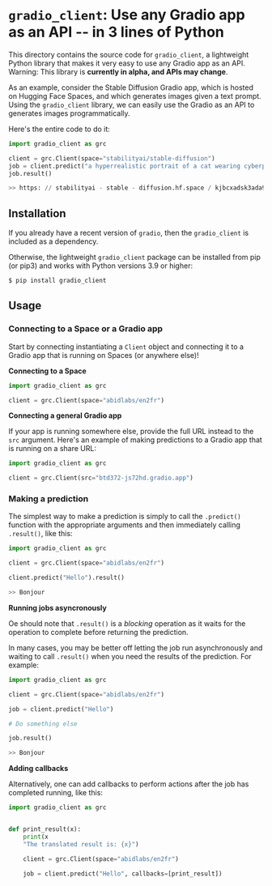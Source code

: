 # `gradio_client`: Use any Gradio app as an API -- in 3 lines of Python

This directory contains the source code for `gradio_client`, a lightweight Python library that makes it very easy to use any Gradio app as an API. Warning: This library is **currently in alpha, and APIs may change**.

As an example, consider the Stable Diffusion Gradio app, which is hosted on Hugging Face Spaces, and which generates images given a text prompt. Using the `gradio_client` library, we can easily use the Gradio as an API to generates images programmatically.

Here's the entire code to do it:

```python
import gradio_client as grc

client = grc.Client(space="stabilityai/stable-diffusion")
job = client.predict("a hyperrealistic portrait of a cat wearing cyberpunk armor", "", fn_index=1)
job.result()

>> https: // stabilityai - stable - diffusion.hf.space / kjbcxadsk3ada9k / image.png  # URL to generated image

```

## Installation

If you already have a recent version of `gradio`, then the `gradio_client` is included as a dependency. 

Otherwise, the lightweight `gradio_client` package can be installed from pip (or pip3) and works with Python versions 3.9 or higher:

```bash
$ pip install gradio_client
```

## Usage

### Connecting to a Space or a Gradio app

Start by connecting instantiating a `Client` object and connecting it to a Gradio app 
that is running on Spaces (or anywhere else)!

**Connecting to a Space**

```python
import gradio_client as grc

client = grc.Client(space="abidlabs/en2fr")
```

**Connecting a general Gradio app**

If your app is running somewhere else, provide the full URL instead to the `src` argument. Here's an example of making predictions to a Gradio app that is running on a share URL:

```python
import gradio_client as grc

client = grc.Client(src="btd372-js72hd.gradio.app")
```

### Making a prediction

The simplest way to make a prediction is simply to call the `.predict()` function with the appropriate arguments and then immediately calling `.result()`, like this:

```python
import gradio_client as grc

client = grc.Client(space="abidlabs/en2fr")

client.predict("Hello").result()

>> Bonjour
```

**Running jobs asyncronously**

Oe should note that `.result()` is a *blocking* operation as it waits for the operation to complete before returning the prediction. 

In many cases, you may be better off letting the job run asynchronously and waiting to call `.result()` when you need the results of the prediction. For example:

```python
import gradio_client as grc

client = grc.Client(space="abidlabs/en2fr")

job = client.predict("Hello")

# Do something else

job.result()

>> Bonjour
```

**Adding callbacks**

Alternatively, one can add callbacks to perform actions after the job has completed running, like this:

```python
import gradio_client as grc


def print_result(x):
    print(x
    "The translated result is: {x}")

    client = grc.Client(space="abidlabs/en2fr")

    job = client.predict("Hello", callbacks=[print_result])
```
